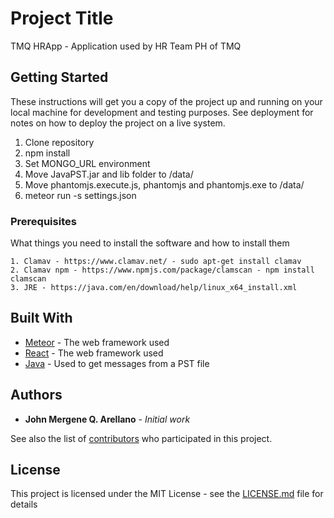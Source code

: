 # Project Title

TMQ HRApp - Application used by HR Team PH of TMQ

## Getting Started

These instructions will get you a copy of the project up and running on your local machine for development and testing purposes. See deployment for notes on how to deploy the project on a live system.

1. Clone repository
2. npm install
3. Set MONGO_URL environment 
4. Move JavaPST.jar and lib folder to /data/
5. Move phantomjs.execute.js, phantomjs and phantomjs.exe to /data/
6. meteor run -s settings.json

### Prerequisites

What things you need to install the software and how to install them

```
1. Clamav - https://www.clamav.net/ - sudo apt-get install clamav
2. Clamav npm - https://www.npmjs.com/package/clamscan - npm install clamscan
3. JRE - https://java.com/en/download/help/linux_x64_install.xml 
```

## Built With

* [Meteor](https://www.meteor.com/) - The web framework used
* [React](https://reactjs.org/) - The web framework used
* [Java](https://java.com) - Used to get messages from a PST file

## Authors

* **John Mergene Q. Arellano** - *Initial work*

See also the list of [contributors](https://github.com/your/project/contributors) who participated in this project.

## License

This project is licensed under the MIT License - see the [LICENSE.md](LICENSE.md) file for details
